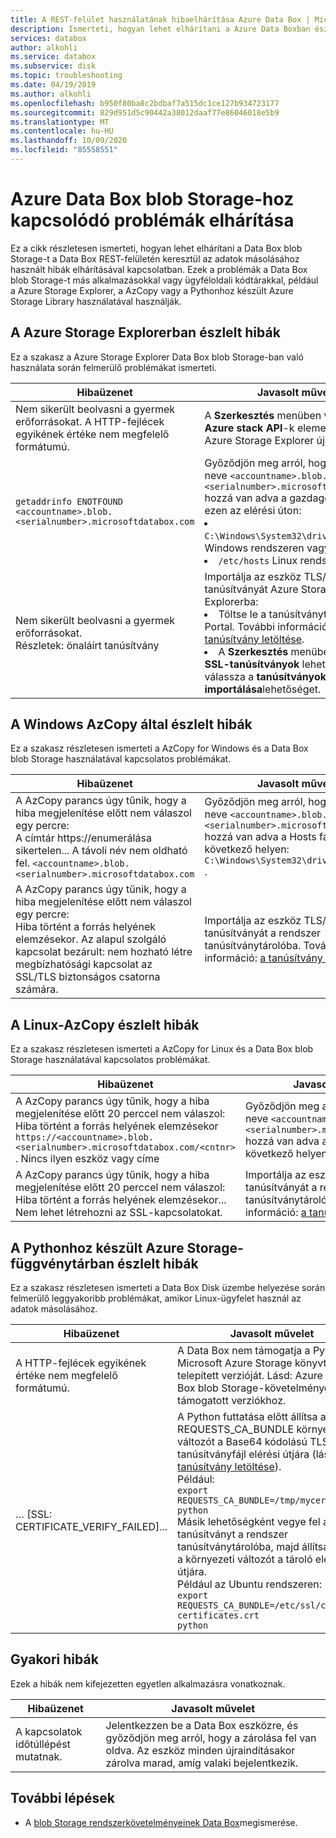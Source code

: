 ```yaml
---
title: A REST-felület használatának hibaelhárítása Azure Data Box | Microsoft Docs
description: Ismerteti, hogyan lehet elhárítani a Azure Data Boxban észlelt problémákat, amikor az Adatmásolás a REST-felületen keresztül történik.
services: databox
author: alkohli
ms.service: databox
ms.subservice: disk
ms.topic: troubleshooting
ms.date: 04/19/2019
ms.author: alkohli
ms.openlocfilehash: b950f80ba8c2bdbaf7a515dc1ce127b934723177
ms.sourcegitcommit: 829d951d5c90442a38012daaf77e86046018e5b9
ms.translationtype: MT
ms.contentlocale: hu-HU
ms.lasthandoff: 10/09/2020
ms.locfileid: "85558551"
---
```

# <a name="troubleshoot-issues-related-to-azure-data-box-blob-storage"></a>Azure Data Box blob Storage-hoz kapcsolódó problémák elhárítása

Ez a cikk részletesen ismerteti, hogyan lehet elhárítani a Data Box blob Storage-t a Data Box REST-felületén keresztül az adatok másolásához használt hibák elhárításával kapcsolatban. Ezek a problémák a Data Box blob Storage-t más alkalmazásokkal vagy ügyféloldali kódtárakkal, például a Azure Storage Explorer, a AzCopy vagy a Pythonhoz készült Azure Storage Library használatával használják.

## <a name="errors-seen-in-azure-storage-explorer"></a>A Azure Storage Explorerban észlelt hibák

Ez a szakasz a Azure Storage Explorer Data Box blob Storage-ban való használata során felmerülő problémákat ismerteti.

|Hibaüzenet  |Javasolt művelet |
|---------|---------|
|Nem sikerült beolvasni a gyermek erőforrásokat. A HTTP-fejlécek egyikének értéke nem megfelelő formátumú.|A **Szerkesztés** menüben válassza a **cél Azure stack API**-k elemet. <br>Azure Storage Explorer újraindítása.|
|`getaddrinfo ENOTFOUND <accountname>.blob.<serialnumber>.microsoftdatabox.com` |Győződjön meg arról, hogy a végpont neve `<accountname>.blob.<serialnumber>.microsoftdatabox.com` hozzá van adva a gazdagépek fájljához ezen az elérési úton: <li>`C:\Windows\System32\drivers\etc\hosts` Windows rendszeren vagy </li><li> `/etc/hosts` Linux rendszeren.</li>|
|Nem sikerült beolvasni a gyermek erőforrásokat. <br>Részletek: önaláírt tanúsítvány |Importálja az eszköz TLS/SSL-tanúsítványát Azure Storage Explorerba: <li>Töltse le a tanúsítványt a Azure Portal. További információ: [a tanúsítvány letöltése](data-box-deploy-copy-data-via-rest.md#download-certificate).</li><li>A **Szerkesztés** menüben válassza az **SSL-tanúsítványok** lehetőséget, majd válassza a **tanúsítványok importálása**lehetőséget.</li>|

## <a name="errors-seen-in-azcopy-for-windows"></a>A Windows AzCopy által észlelt hibák

Ez a szakasz részletesen ismerteti a AzCopy for Windows és a Data Box blob Storage használatával kapcsolatos problémákat.

|Hibaüzenet  |Javasolt művelet |
|---------|---------|
|A AzCopy parancs úgy tűnik, hogy a hiba megjelenítése előtt nem válaszol egy percre: <br>A címtár https://enumerálása sikertelen... A távoli név nem oldható fel. `<accountname>.blob.<serialnumber>.microsoftdatabox.com`|Győződjön meg arról, hogy a végpont neve `<accountname>.blob.<serialnumber>.microsoftdatabox.com` hozzá van adva a Hosts fájlhoz a következő helyen: `C:\Windows\System32\drivers\etc\hosts` .|
|A AzCopy parancs úgy tűnik, hogy a hiba megjelenítése előtt nem válaszol egy percre: <br>Hiba történt a forrás helyének elemzésekor. Az alapul szolgáló kapcsolat bezárult: nem hozható létre megbízhatósági kapcsolat az SSL/TLS biztonságos csatorna számára.|Importálja az eszköz TLS/SSL-tanúsítványát a rendszer tanúsítványtárolóba. További információ: [a tanúsítvány letöltése](data-box-deploy-copy-data-via-rest.md#download-certificate).|


## <a name="errors-seen-in-azcopy-for-linux"></a>A Linux-AzCopy észlelt hibák

Ez a szakasz részletesen ismerteti a AzCopy for Linux és a Data Box blob Storage használatával kapcsolatos problémákat.

|Hibaüzenet  |Javasolt művelet |
|---------|---------|
|A AzCopy parancs úgy tűnik, hogy a hiba megjelenítése előtt 20 perccel nem válaszol: <br>Hiba történt a forrás helyének elemzésekor `https://<accountname>.blob.<serialnumber>.microsoftdatabox.com/<cntnr>` . Nincs ilyen eszköz vagy címe|Győződjön meg arról, hogy a végpont neve `<accountname>.blob.<serialnumber>.microsoftdatabox.com` hozzá van adva a Hosts fájlhoz a következő helyen: `/etc/hosts` .|
|A AzCopy parancs úgy tűnik, hogy a hiba megjelenítése előtt 20 perccel nem válaszol: <br>Hiba történt a forrás helyének elemzésekor... Nem lehet létrehozni az SSL-kapcsolatokat.|Importálja az eszköz TLS/SSL-tanúsítványát a rendszer tanúsítványtárolóba. További információ: [a tanúsítvány letöltése](data-box-deploy-copy-data-via-rest.md#download-certificate).|

## <a name="errors-seen-in-azure-storage-library-for-python"></a>A Pythonhoz készült Azure Storage-függvénytárban észlelt hibák

Ez a szakasz részletesen ismerteti a Data Box Disk üzembe helyezése során felmerülő leggyakoribb problémákat, amikor Linux-ügyfelet használ az adatok másolásához.

|Hibaüzenet  |Javasolt művelet |
|---------|---------|
|A HTTP-fejlécek egyikének értéke nem megfelelő formátumú. |A Data Box nem támogatja a Python Microsoft Azure Storage könyvtárának telepített verzióját. Lásd: Azure Data Box blob Storage-követelmények a támogatott verziókhoz.|
|… [SSL: CERTIFICATE_VERIFY_FAILED]...|A Python futtatása előtt állítsa a REQUESTS_CA_BUNDLE környezeti változót a Base64 kódolású TLS-tanúsítványfájl elérési útjára (lásd: [a tanúsítvány letöltése](data-box-deploy-copy-data-via-rest.md#download-certificate)). <br>Például:<br>`export REQUESTS_CA_BUNDLE=/tmp/mycert.cer` <br>`python` <br>Másik lehetőségként vegye fel a tanúsítványt a rendszer tanúsítványtárolóba, majd állítsa be ezt a környezeti változót a tároló elérési útjára. <br> Például az Ubuntu rendszeren: <br>`export REQUESTS_CA_BUNDLE=/etc/ssl/certs/ca-certificates.crt` <br>`python`|


## <a name="common-errors"></a>Gyakori hibák

Ezek a hibák nem kifejezetten egyetlen alkalmazásra vonatkoznak.

|Hibaüzenet  |Javasolt művelet |
|---------|---------|
|A kapcsolatok időtúllépést mutatnak. |Jelentkezzen be a Data Box eszközre, és győződjön meg arról, hogy a zárolása fel van oldva. Az eszköz minden újraindításakor zárolva marad, amíg valaki bejelentkezik.|

## <a name="next-steps"></a>További lépések

- A [blob Storage rendszerkövetelményeinek Data Box](data-box-system-requirements-rest.md)megismerése.
